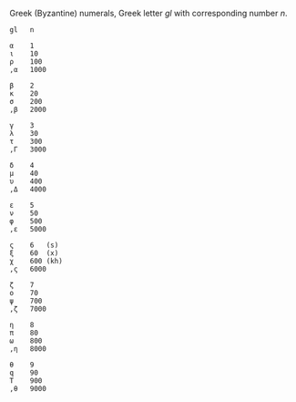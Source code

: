 Greek (Byzantine) numerals, Greek letter *gl* with corresponding number *n*.
~~~
gl   n

α    1
ι    10
ρ    100
,α   1000

β    2
κ    20
σ    200
,β   2000

γ    3
λ    30
τ    300
,Γ   3000

δ    4
μ    40
υ    400
,Δ   4000

ε    5
ν    50
φ    500
,ε   5000

ς    6   (s)
ξ    60  (x)
χ    600 (kh)
,ς   6000

ζ    7
ο    70
ψ    700
,ζ   7000

η    8
π    80
ω    800
,η   8000

θ    9
q    90
T    900
,θ   9000
~~~
